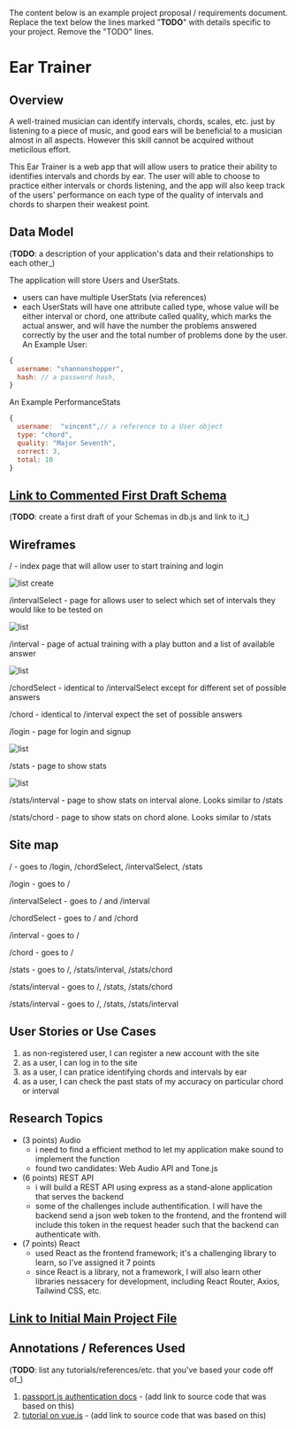 The content below is an example project proposal / requirements document. Replace the text below the lines marked "__TODO__" with details specific to your project. Remove the "TODO" lines.

# Ear Trainer

## Overview

A well-trained musician can identify intervals, chords, scales, etc. just by listening to a piece of music, and good ears will be beneficial to a musician almost in all aspects. However this skill cannot be acquired without meticilous effort. 

This Ear Trainer is a web app that will allow users to pratice their ability to identifies intervals and chords by ear. The user will able to choose to practice either intervals or chords listening, and the app will also keep track of the users' performance on each type of the quality of intervals and chords to sharpen their weakest point. 


## Data Model

(__TODO__: a description of your application's data and their relationships to each other_) 

The application will store Users and UserStats.

* users can have multiple UserStats (via references)
* each UserStats will have one attribute called type, whose value will be either interval or chord, one attribute called quality, which marks the actual answer, and will have the number the problems answered correctly by the user and the total number of problems done by the user.
An Example User:

```javascript
{
  username: "shannonshopper",
  hash: // a password hash,
}
```

An Example PerformanceStats

```javascript
{
  username:  "vincent",// a reference to a User object
  type: "chord",
  quality: "Major Seventh",
  correct: 3,
  total: 10
}
```


## [Link to Commented First Draft Schema](db.js) 

(__TODO__: create a first draft of your Schemas in db.js and link to it_)

## Wireframes

/ - index page that will allow user to start training and login

![list create](./documentation/index.jpg)

/intervalSelect - page for allows user to select which set of intervals they would like to be tested on

![list](documentation/intervalSelect.jpg)

/interval - page of actual training with a play button and a list of available answer

![list](documentation/interval.jpg)

/chordSelect - identical to /intervalSelect except for different set of possible answers

/chord - identical to /interval expect the set of possible answers

/login - page for login and signup

![list](documentation/login.jpg)

/stats - page to show stats 

![list](documentation/stats.jpg)

/stats/interval - page to show stats on interval alone. Looks similar to /stats

/stats/chord - page to show stats on chord alone. Looks similar to /stats

## Site map

/ - goes to /login, /chordSelect, /intervalSelect, /stats

/login - goes to /

/intervalSelect - goes to / and /interval

/chordSelect - goes to / and /chord

/interval - goes to /

/chord - goes to /

/stats - goes to /, /stats/interval, /stats/chord

/stats/interval - goes to /, /stats, /stats/chord

/stats/interval - goes to /, /stats, /stats/interval

## User Stories or Use Cases

1. as non-registered user, I can register a new account with the site
2. as a user, I can log in to the site
3. as a user, I can pratice identifying chords and intervals by ear
4. as a user, I can check the past stats of my accuracy on particular chord or interval

## Research Topics

* (3 points) Audio
    * i need to find a efficient method to let my application make sound to implement the function
    * found two candidates: Web Audio API and Tone.js
* (6 points) REST API
    * i will build a REST API using express as a stand-alone application that serves the backend
    * some of the challenges include authentification. I will have the backend send a json web token to the frontend, and the frontend will include this token in the request header such that the backend can authenticate with.
* (7 points) React
    * used React as the frontend framework; it's a challenging library to learn, so I've assigned it 7 points
    * since React is a library, not a framework, I will also learn other libraries nessacery for development, including React Router, Axios, Tailwind CSS, etc.

## [Link to Initial Main Project File](app.js) 
## Annotations / References Used

(__TODO__: list any tutorials/references/etc. that you've based your code off of_)

1. [passport.js authentication docs](http://passportjs.org/docs) - (add link to source code that was based on this)
2. [tutorial on vue.js](https://vuejs.org/v2/guide/) - (add link to source code that was based on this)

